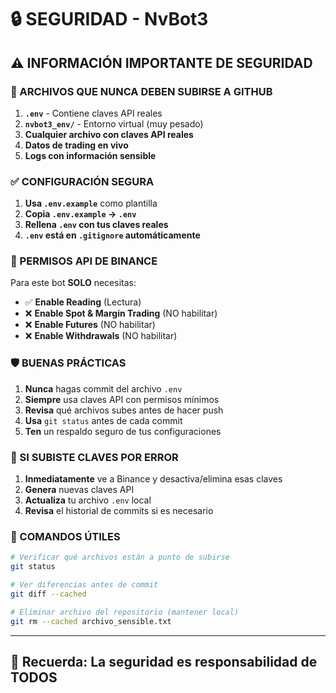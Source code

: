 # 🔒 SEGURIDAD - NvBot3

## ⚠️ INFORMACIÓN IMPORTANTE DE SEGURIDAD

### 🚨 ARCHIVOS QUE NUNCA DEBEN SUBIRSE A GITHUB

1. **`.env`** - Contiene claves API reales
2. **`nvbot3_env/`** - Entorno virtual (muy pesado)
3. **Cualquier archivo con claves API reales**
4. **Datos de trading en vivo**
5. **Logs con información sensible**

### ✅ CONFIGURACIÓN SEGURA

1. **Usa `.env.example`** como plantilla
2. **Copia `.env.example` → `.env`**
3. **Rellena `.env` con tus claves reales**
4. **`.env` está en `.gitignore` automáticamente**

### 🔑 PERMISOS API DE BINANCE

Para este bot **SOLO** necesitas:

- ✅ **Enable Reading** (Lectura)
- ❌ **Enable Spot & Margin Trading** (NO habilitar)
- ❌ **Enable Futures** (NO habilitar)
- ❌ **Enable Withdrawals** (NO habilitar)

### 🛡️ BUENAS PRÁCTICAS

1. **Nunca** hagas commit del archivo `.env`
2. **Siempre** usa claves API con permisos mínimos
3. **Revisa** qué archivos subes antes de hacer push
4. **Usa** `git status` antes de cada commit
5. **Ten** un respaldo seguro de tus configuraciones

### 🚨 SI SUBISTE CLAVES POR ERROR

1. **Inmediatamente** ve a Binance y desactiva/elimina esas claves
2. **Genera** nuevas claves API
3. **Actualiza** tu archivo `.env` local
4. **Revisa** el historial de commits si es necesario

### 📝 COMANDOS ÚTILES

```bash
# Verificar qué archivos están a punto de subirse
git status

# Ver diferencias antes de commit
git diff --cached

# Eliminar archivo del repositorio (mantener local)
git rm --cached archivo_sensible.txt
```

---

## 🎯 Recuerda: La seguridad es responsabilidad de TODOS
